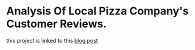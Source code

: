 <h1>Analysis Of Local Pizza Company's Customer Reviews.</h1>
<div>
    <p>this project is linked to this <a href=''>blog post</a></p>
</div>
